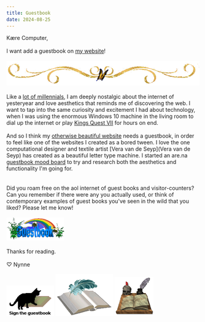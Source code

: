 ```yaml
---
title: Guestbook
date: 2024-08-25
---
```


Kære Computer,
\
\
I want add a guestbook on [my website](https://nynnechristoffersen.com/)!
\
\
![butterfly divider]( /asciidividers/butterfly-divider.gif)
\
\
Like a [lot of millennials](https://www.newyorker.com/culture/the-weekend-essay/coming-of-age-at-the-dawn-of-the-social-internet), I am deeply nostalgic about the internet of yesteryear and love aesthetics that reminds me of discovering the web. I want to tap into the same curiosity and excitement I had about technology, when I was using the enormous Windows 10 machine in the living room to dial up the internet or play [Kings Quest VII](https://youtu.be/7rfVE2JvLqA?feature=shared) for hours on end.
\
\
And so I think my [otherwise beautiful website](https://nynnechristoffersen.com/) needs a guestbook, in order to feel like one of the websites I created as a bored tween. I love the one computational designer and textile artist [Vera van de Seyp](Vera van de Seyp) has created as a beautiful letter type machine. I started an are.na [guestbook mood board](https://www.are.na/nynne-christoffersen/virtual-guestbook) to try and research both the aesthetics and functionality I'm going for.  
\
\
Did you roam free on the aol internet of guest books and visitor-counters? Can you remember if there were any you actually used, or think of contemporary examples of guest books you've seen in the wild that you liked? Please let me know!
\
\
![plz sign my guestbook]( /posts/guestbook1.gif)
\
\
Thanks for reading.
\
\
♡ Nynne
\
\
![plz sign my guestbook]( /posts/guestbook2.gif)
![plz sign my guestbook]( /posts/guestbook3.gif)
![plz sign my guestbook]( /posts/guestbook.gif)

